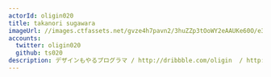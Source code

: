```yaml
---
actorId: oligin020
title: takanori sugawara
imageUrl: //images.ctfassets.net/gvze4h7pavn2/3huZZp3tOoWY2eAAUKe60O/e38f2704a87a2f1b997d89a3fb784364/actor-oligin020.jpg
accounts:
  twitter: oligin020
  github: ts020
description: デザインもやるプログラマ / http://dribbble.com/oligin  / http://github.com/ts020
---
```

